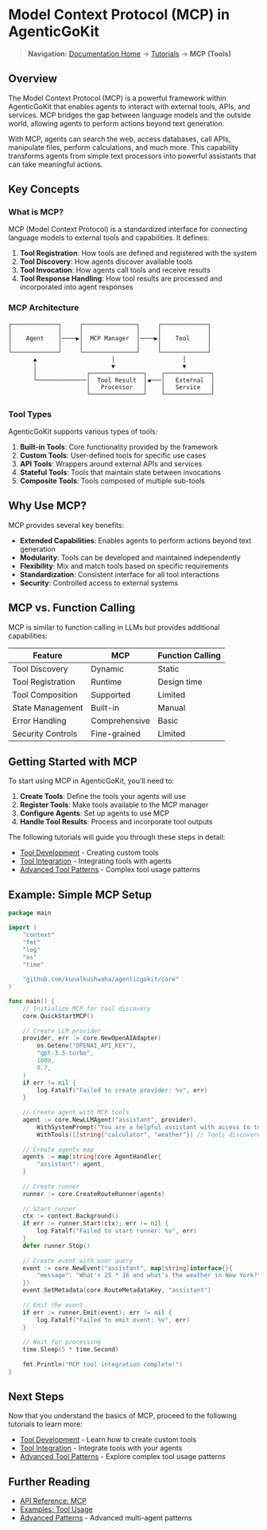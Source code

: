 # Model Context Protocol (MCP) in AgenticGoKit

> **Navigation:** [Documentation Home](../../README.md) → [Tutorials](../README.md) → **MCP (Tools)**

## Overview

The Model Context Protocol (MCP) is a powerful framework within AgenticGoKit that enables agents to interact with external tools, APIs, and services. MCP bridges the gap between language models and the outside world, allowing agents to perform actions beyond text generation.

With MCP, agents can search the web, access databases, call APIs, manipulate files, perform calculations, and much more. This capability transforms agents from simple text processors into powerful assistants that can take meaningful actions.

## Key Concepts

### What is MCP?

MCP (Model Context Protocol) is a standardized interface for connecting language models to external tools and capabilities. It defines:

1. **Tool Registration**: How tools are defined and registered with the system
2. **Tool Discovery**: How agents discover available tools
3. **Tool Invocation**: How agents call tools and receive results
4. **Tool Response Handling**: How tool results are processed and incorporated into agent responses

### MCP Architecture

```
┌─────────────┐     ┌───────────────┐     ┌─────────────┐
│             │     │               │     │             │
│    Agent    │────▶│  MCP Manager  │────▶│    Tool     │
│             │     │               │     │             │
└─────────────┘     └───────────────┘     └─────────────┘
       ▲                     │                   │
       │                     ▼                   ▼
       │              ┌───────────────┐    ┌─────────────┐
       └──────────────│  Tool Result  │◀───│   External  │
                      │   Processor   │    │   Service   │
                      └───────────────┘    └─────────────┘
```

### Tool Types

AgenticGoKit supports various types of tools:

1. **Built-in Tools**: Core functionality provided by the framework
2. **Custom Tools**: User-defined tools for specific use cases
3. **API Tools**: Wrappers around external APIs and services
4. **Stateful Tools**: Tools that maintain state between invocations
5. **Composite Tools**: Tools composed of multiple sub-tools

## Why Use MCP?

MCP provides several key benefits:

- **Extended Capabilities**: Enables agents to perform actions beyond text generation
- **Modularity**: Tools can be developed and maintained independently
- **Flexibility**: Mix and match tools based on specific requirements
- **Standardization**: Consistent interface for all tool interactions
- **Security**: Controlled access to external systems

## MCP vs. Function Calling

MCP is similar to function calling in LLMs but provides additional capabilities:

| Feature | MCP | Function Calling |
|---------|-----|------------------|
| Tool Discovery | Dynamic | Static |
| Tool Registration | Runtime | Design time |
| Tool Composition | Supported | Limited |
| State Management | Built-in | Manual |
| Error Handling | Comprehensive | Basic |
| Security Controls | Fine-grained | Limited |

## Getting Started with MCP

To start using MCP in AgenticGoKit, you'll need to:

1. **Create Tools**: Define the tools your agents will use
2. **Register Tools**: Make tools available to the MCP manager
3. **Configure Agents**: Set up agents to use MCP
4. **Handle Tool Results**: Process and incorporate tool outputs

The following tutorials will guide you through these steps in detail:

- [Tool Development](tool-development.md) - Creating custom tools
- [Tool Integration](tool-integration.md) - Integrating tools with agents
- [Advanced Tool Patterns](advanced-tool-patterns.md) - Complex tool usage patterns

## Example: Simple MCP Setup

```go
package main

import (
    "context"
    "fmt"
    "log"
    "os"
    "time"
    
    "github.com/kunalkushwaha/agenticgokit/core"
)

func main() {
    // Initialize MCP for tool discovery
    core.QuickStartMCP()
    
    // Create LLM provider
    provider, err := core.NewOpenAIAdapter(
        os.Getenv("OPENAI_API_KEY"),
        "gpt-3.5-turbo",
        1000,
        0.7,
    )
    if err != nil {
        log.Fatalf("Failed to create provider: %v", err)
    }
    
    // Create agent with MCP tools
    agent := core.NewLLMAgent("assistant", provider).
        WithSystemPrompt("You are a helpful assistant with access to tools. Use them when needed.").
        WithTools([]string{"calculator", "weather"}) // Tools discovered via MCP
    
    // Create agents map
    agents := map[string]core.AgentHandler{
        "assistant": agent,
    }
    
    // Create runner
    runner := core.CreateRouteRunner(agents)
    
    // Start runner
    ctx := context.Background()
    if err := runner.Start(ctx); err != nil {
        log.Fatalf("Failed to start runner: %v", err)
    }
    defer runner.Stop()
    
    // Create event with user query
    event := core.NewEvent("assistant", map[string]interface{}{
        "message": "What's 25 * 16 and what's the weather in New York?",
    })
    event.SetMetadata(core.RouteMetadataKey, "assistant")
    
    // Emit the event
    if err := runner.Emit(event); err != nil {
        log.Fatalf("Failed to emit event: %v", err)
    }
    
    // Wait for processing
    time.Sleep(5 * time.Second)
    
    fmt.Println("MCP tool integration complete!")
}
```

## Next Steps

Now that you understand the basics of MCP, proceed to the following tutorials to learn more:

- [Tool Development](tool-development.md) - Learn how to create custom tools
- [Tool Integration](tool-integration.md) - Integrate tools with your agents
- [Advanced Tool Patterns](advanced-tool-patterns.md) - Explore complex tool usage patterns

## Further Reading

- [API Reference: MCP](../../reference/api/agent.md#mcp)
- [Examples: Tool Usage](../../examples/)
- [Advanced Patterns](../advanced/README.md) - Advanced multi-agent patterns
